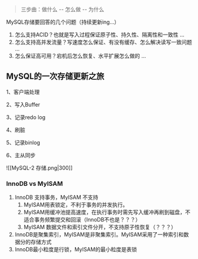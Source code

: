 
> 三步曲：做什么 -- 怎么做 -- 为什么

MySQL存储要回答的几个问题（持续更新ing...）
1. 怎么支持ACID？也就是写入过程保证原子性、持久性、隔离性和一致性 ...
2.  怎么支持高并发流量？写速度怎么保证、有没有缓存、怎么解决读写一致问题 ... 
3.  怎么保证高可用？宕机后怎么恢复、水平扩展怎么做的 ... 

## MySQL的一次存储更新之旅

1、客户端处理

2、写入Buffer

3、记录redo log

4、刷脏

5、记录binlog 

6、主从同步


![[MySQL-2 存储.png|300]]


### InnoDB  vs  MyISAM

1.  InnoDB 支持事务，MyISAM 不支持
	 1.  MyISAM用表锁定，不利于事务的并发执行。
	 2.  MyISAM用缓冲池提高速度，在执行事务时需先写入缓冲再刷到磁盘，不适合事务频繁提交和回滚（InnoDB不也是？？？）
	 3.  MyISAM 数据文件和索引文件分开，不支持原子性恢复（？？？）
2.  InnoDB是聚集索引，MyISAM是非聚集索引。MyISAM采用了一种索引和数据分的存储方式
3.  InnoDB最小粒度是行锁，MyISAM的最小粒度是表锁